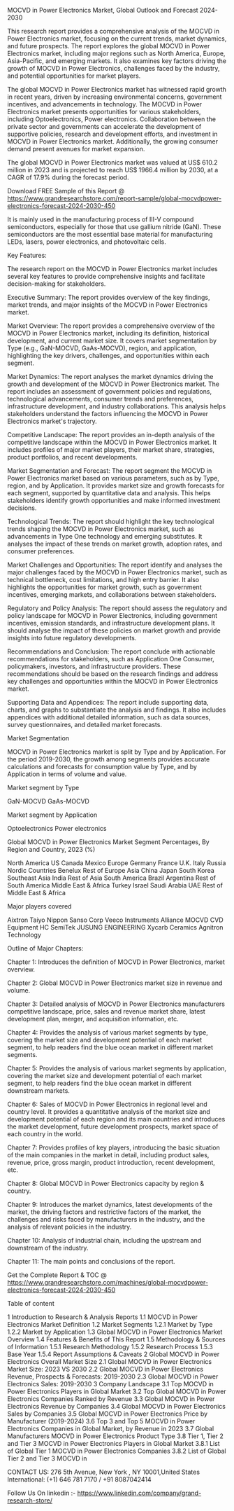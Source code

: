 MOCVD in Power Electronics Market, Global Outlook and Forecast 2024-2030

This research report provides a comprehensive analysis of the MOCVD in Power Electronics market, focusing on the current trends, market dynamics, and future prospects. The report explores the global MOCVD in Power Electronics market, including major regions such as North America, Europe, Asia-Pacific, and emerging markets. It also examines key factors driving the growth of MOCVD in Power Electronics, challenges faced by the industry, and potential opportunities for market players.

The global MOCVD in Power Electronics market has witnessed rapid growth in recent years, driven by increasing environmental concerns, government incentives, and advancements in technology. The MOCVD in Power Electronics market presents opportunities for various stakeholders, including Optoelectronics, Power electronics. Collaboration between the private sector and governments can accelerate the development of supportive policies, research and development efforts, and investment in MOCVD in Power Electronics market. Additionally, the growing consumer demand present avenues for market expansion.

The global MOCVD in Power Electronics market was valued at US$ 610.2 million in 2023 and is projected to reach US$ 1966.4 million by 2030, at a CAGR of 17.9% during the forecast period.

Download FREE Sample of this Report @ https://www.grandresearchstore.com/report-sample/global-mocvdpower-electronics-forecast-2024-2030-450


It is mainly used in the manufacturing process of III-V compound semiconductors, especially for those that use gallium nitride (GaN). These semiconductors are the most essential base material for manufacturing LEDs, lasers, power electronics, and photovoltaic cells.

Key Features:

The research report on the MOCVD in Power Electronics market includes several key features to provide comprehensive insights and facilitate decision-making for stakeholders.

Executive Summary: The report provides overview of the key findings, market trends, and major insights of the MOCVD in Power Electronics market.

Market Overview: The report provides a comprehensive overview of the MOCVD in Power Electronics market, including its definition, historical development, and current market size. It covers market segmentation by Type (e.g., GaN-MOCVD, GaAs-MOCVD), region, and application, highlighting the key drivers, challenges, and opportunities within each segment.

Market Dynamics: The report analyses the market dynamics driving the growth and development of the MOCVD in Power Electronics market. The report includes an assessment of government policies and regulations, technological advancements, consumer trends and preferences, infrastructure development, and industry collaborations. This analysis helps stakeholders understand the factors influencing the MOCVD in Power Electronics market's trajectory.

Competitive Landscape: The report provides an in-depth analysis of the competitive landscape within the MOCVD in Power Electronics market. It includes profiles of major market players, their market share, strategies, product portfolios, and recent developments.

Market Segmentation and Forecast: The report segment the MOCVD in Power Electronics market based on various parameters, such as by Type, region, and by Application. It provides market size and growth forecasts for each segment, supported by quantitative data and analysis. This helps stakeholders identify growth opportunities and make informed investment decisions.

Technological Trends: The report should highlight the key technological trends shaping the MOCVD in Power Electronics market, such as advancements in Type One technology and emerging substitutes. It analyses the impact of these trends on market growth, adoption rates, and consumer preferences.

Market Challenges and Opportunities: The report identify and analyses the major challenges faced by the MOCVD in Power Electronics market, such as technical bottleneck, cost limitations, and high entry barrier. It also highlights the opportunities for market growth, such as government incentives, emerging markets, and collaborations between stakeholders.

Regulatory and Policy Analysis: The report should assess the regulatory and policy landscape for MOCVD in Power Electronics, including government incentives, emission standards, and infrastructure development plans. It should analyse the impact of these policies on market growth and provide insights into future regulatory developments.

Recommendations and Conclusion: The report conclude with actionable recommendations for stakeholders, such as Application One Consumer, policymakers, investors, and infrastructure providers. These recommendations should be based on the research findings and address key challenges and opportunities within the MOCVD in Power Electronics market.

Supporting Data and Appendices: The report include supporting data, charts, and graphs to substantiate the analysis and findings. It also includes appendices with additional detailed information, such as data sources, survey questionnaires, and detailed market forecasts.

Market Segmentation

MOCVD in Power Electronics market is split by Type and by Application. For the period 2019-2030, the growth among segments provides accurate calculations and forecasts for consumption value by Type, and by Application in terms of volume and value.



Market segment by Type



GaN-MOCVD
GaAs-MOCVD


Market segment by Application



Optoelectronics
Power electronics


Global MOCVD in Power Electronics Market Segment Percentages, By Region and Country, 2023 (%)



North America
US
Canada
Mexico
Europe
Germany
France
U.K.
Italy
Russia
Nordic Countries
Benelux
Rest of Europe
Asia
China
Japan
South Korea
Southeast Asia
India
Rest of Asia
South America
Brazil
Argentina
Rest of South America
Middle East & Africa
Turkey
Israel
Saudi Arabia
UAE
Rest of Middle East & Africa


Major players covered



Aixtron
Taiyo Nippon Sanso Corp
Veeco Instruments
Alliance MOCVD
CVD Equipment
HC SemiTek
JUSUNG ENGINEERING
Xycarb Ceramics
Agnitron Technology


Outline of Major Chapters:

Chapter 1: Introduces the definition of MOCVD in Power Electronics, market overview.

Chapter 2: Global MOCVD in Power Electronics market size in revenue and volume.

Chapter 3: Detailed analysis of MOCVD in Power Electronics manufacturers competitive landscape, price, sales and revenue market share, latest development plan, merger, and acquisition information, etc.

Chapter 4: Provides the analysis of various market segments by type, covering the market size and development potential of each market segment, to help readers find the blue ocean market in different market segments.

Chapter 5: Provides the analysis of various market segments by application, covering the market size and development potential of each market segment, to help readers find the blue ocean market in different downstream markets.

Chapter 6: Sales of MOCVD in Power Electronics in regional level and country level. It provides a quantitative analysis of the market size and development potential of each region and its main countries and introduces the market development, future development prospects, market space of each country in the world.

Chapter 7: Provides profiles of key players, introducing the basic situation of the main companies in the market in detail, including product sales, revenue, price, gross margin, product introduction, recent development, etc.

Chapter 8: Global MOCVD in Power Electronics capacity by region & country.

Chapter 9: Introduces the market dynamics, latest developments of the market, the driving factors and restrictive factors of the market, the challenges and risks faced by manufacturers in the industry, and the analysis of relevant policies in the industry.

Chapter 10: Analysis of industrial chain, including the upstream and downstream of the industry.

Chapter 11: The main points and conclusions of the report.

Get the Complete Report & TOC @ https://www.grandresearchstore.com/machines/global-mocvdpower-electronics-forecast-2024-2030-450

Table of content

1 Introduction to Research & Analysis Reports
1.1 MOCVD in Power Electronics Market Definition
1.2 Market Segments
1.2.1 Market by Type
1.2.2 Market by Application
1.3 Global MOCVD in Power Electronics Market Overview
1.4 Features & Benefits of This Report
1.5 Methodology & Sources of Information
1.5.1 Research Methodology
1.5.2 Research Process
1.5.3 Base Year
1.5.4 Report Assumptions & Caveats
2 Global MOCVD in Power Electronics Overall Market Size
2.1 Global MOCVD in Power Electronics Market Size: 2023 VS 2030
2.2 Global MOCVD in Power Electronics Revenue, Prospects & Forecasts: 2019-2030
2.3 Global MOCVD in Power Electronics Sales: 2019-2030
3 Company Landscape
3.1 Top MOCVD in Power Electronics Players in Global Market
3.2 Top Global MOCVD in Power Electronics Companies Ranked by Revenue
3.3 Global MOCVD in Power Electronics Revenue by Companies
3.4 Global MOCVD in Power Electronics Sales by Companies
3.5 Global MOCVD in Power Electronics Price by Manufacturer (2019-2024)
3.6 Top 3 and Top 5 MOCVD in Power Electronics Companies in Global Market, by Revenue in 2023
3.7 Global Manufacturers MOCVD in Power Electronics Product Type
3.8 Tier 1, Tier 2 and Tier 3 MOCVD in Power Electronics Players in Global Market
3.8.1 List of Global Tier 1 MOCVD in Power Electronics Companies
3.8.2 List of Global Tier 2 and Tier 3 MOCVD in

CONTACT US:
276 5th Avenue, New York , NY 10001,United States
International: (+1) 646 781 7170 / +91 8087042414

Follow Us On linkedin :- https://www.linkedin.com/company/grand-research-store/

 
